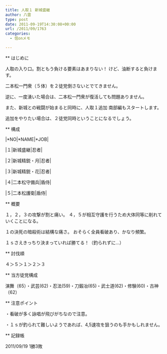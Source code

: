 ```yaml
---
title: 人取１ 新城盛継
author: 八雲
type: post
date: 2011-09-19T14:30:08+00:00
url: /2011/09/1763
categories:
  - 信onメモ

---
```

** はじめに
  
人取の入り口。割ともう負ける要素はあまりない！ けど、油断すると負けます。
  
二本松一門衆（５体）を２徒党倒さないとでてきません。
  
逆に、一度湧いた場合は、二本松一門衆が復活しても問題ありません。
  
また、新城との戦闘が始まると同時に、人取１追加 南部編もスタートします。
  
追加をやりたい場合は、２徒党同時ということになるでしょう。

** 構成
  
|\*NO|\*NAME|*JOB|
  
|１|新城盛継|忍者|
  
|２|新城精鋭・月|忍者|
  
|３|新城精鋭・花|忍者|
  
|４|二本松守備兵|盾侍|
  
|５|二本松護衛|盾侍|

** 概要
  
１，２，３の攻撃が割と痛い。 ４，５が相互守護を行うため大体同等に削れていくことになる。
  
１の決死の暗殺術は結構な痛さ。 おそらく全員看破あり、かなり頻繁。
  
１ｓさえきっちり決まっていれば勝てる！（釣られずに…）

** 討伐順
  
４＞５＞１＞２＞３

** 当方徒党構成
  
演舞（65）・武芸(62)・忍法(59)・刀鍛冶(65)・武士道(62)・修験(60)・古神（62）

** 注意ポイント
  
・看破が多く詠唱が飛びがちなので注意。
  
・１ｓが釣られて難しいようであれば、4,5速攻を狙うのも手かもしれません。

** 記録帳
  
2011/09/19 1勝3敗